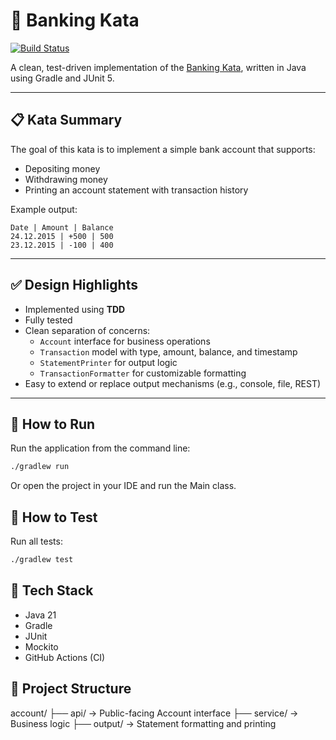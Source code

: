 # 🏦 Banking Kata

[![Build Status](https://github.com/maspadaru/banking-kata/actions/workflows/ci.yml/badge.svg)](https://github.com/maspadaru/banking-kata/actions)

A clean, test-driven implementation of the [Banking Kata](https://kata-log.rocks/banking-kata), written in Java using Gradle and JUnit 5.

---

## 📋 Kata Summary

The goal of this kata is to implement a simple bank account that supports:

- Depositing money
- Withdrawing money
- Printing an account statement with transaction history

Example output:
```
Date | Amount | Balance
24.12.2015 | +500 | 500
23.12.2015 | -100 | 400
```

---

## ✅ Design Highlights

- Implemented using **TDD**
- Fully tested 
- Clean separation of concerns:
  - `Account` interface for business operations
  - `Transaction` model with type, amount, balance, and timestamp
  - `StatementPrinter` for output logic
  - `TransactionFormatter` for customizable formatting
- Easy to extend or replace output mechanisms (e.g., console, file, REST)

---

## 🚀 How to Run

Run the application from the command line:

```bash
./gradlew run
```

Or open the project in your IDE and run the Main class.

## 🧪 How to Test

Run all tests:
```bash
./gradlew test
```

## 🔧 Tech Stack

- Java 21
- Gradle
- JUnit 
- Mockito 
- GitHub Actions (CI)

## 📂 Project Structure

account/
├── api/             → Public-facing Account interface
├── service/         → Business logic 
├── output/          → Statement formatting and printing


